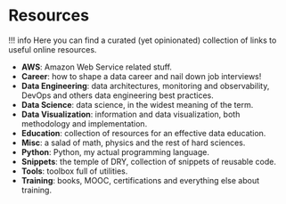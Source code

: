 # Resources

!!! info
    Here you can find a curated (yet opinionated) collection of links to useful online resources.

- **AWS**: Amazon Web Service related stuff.
- **Career**: how to shape a data career and nail down job interviews!
- **Data Engineering**: data architectures, monitoring and observability, DevOps and others data engineering best practices.
- **Data Science**: data science, in the widest meaning of the term.
- **Data Visualization**: information and data visualization, both methodology and implementation.
- **Education**: collection of resources for an effective data education.
- **Misc**: a salad of math, physics and the rest of hard sciences.
- **Python**: Python, my actual programming language.
- **Snippets**: the temple of DRY, collection of snippets of reusable code.
- **Tools**: toolbox full of utilities.
- **Training**: books, MOOC, certifications and everything else about training.
